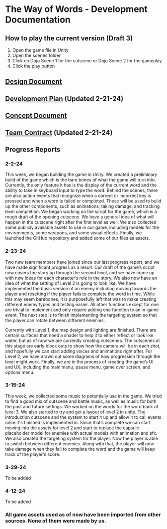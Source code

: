 # The Way of Words - Development Documentation

## How to play the current version (Draft 3)

1. Open the game file in Unity
2. Open the scenes folder
3. Click on Dojo Scene 1 for the cutscene or Dojo Scene 2 for the gameplay
4. Click the play button

## [Design Document](https://docs.google.com/document/d/1RnADUqa4XkYSha4MJzp1s47EtEJZHQJguFQMNVEDugk/edit?usp=sharing)

## [Development Plan](https://docs.google.com/document/d/1OyMZX1aCOAXCOVbCiCbSqsiujDuK_RaFvbFi-OqoGJM/edit?usp=sharing) (Updated 2-21-24)

## [Concept Document](https://docs.google.com/document/d/1MUrVNBQ8p_VT9coivICi4tCYFXty_MS96A12-YqLs7o/edit?usp=sharing)

## [Team Contract](https://docs.google.com/document/d/1iJdKovIKsm1fYGri0wpCYbsGHCb3OqX8M1YUjYPesc0/edit?usp=sharing) (Updated 2-21-24)

## Progress Reports

### 2-2-24

This week, we began building the game in Unity. We created a preliminary build of the game which is the bare bones of what the game will turn into. Currently, the only feature it has is the display of the current word and the ability to take in keyboard input to type the word. Behind the scenes, there are also action events that recognize when a correct or incorrect key is pressed and when a word is failed or completed. These will be used to build up the other components, such as animations, taking damage, and tracking level completion. We began working on the script for the game, which is a rough draft of the opening cutscene. We have a general idea of what will happen in the cutscene right after the first level as well. We also collected some publicly available assets to use in our game, including models for the environments, some weapons, and some visual effects. Finally, we launched the GitHub repository and added some of our files as assets.

### 2-23-24

Two new team members have joined since our last progress report, and we have made significant progress as a result. Our draft of the game’s script now covers the story up through the second level, and we have come up with new ideas for each character’s role in the story. We also now have an idea of what the setting of Level 2 is going to look like. We have implemented the basic version of an enemy including moving towards the player and resetting if the player fails to complete the word in time. While this may seem barebones, it is purposefully left that was to make creating different enemy types and testing easier. All other functions except for one are trivial to implement and only require adding one function to an in-game event. The next step is to finish implementing the targeting system so that the player can rotate between different enemies. 

Currently with Level 1, the map design and lighting are finished. There are certain surfaces that need a shader to help it to either reflect or look like water, but as of now we are currently creating cutscenes. The cutscenes at this stage are early block outs to show how the camera will be in each shot, and hopefully we can start adding voices and animations right after. For Level 2, we have drawn out some diagrams of how progression through the level might work. Finally, we are in the process of creating the game’s UI and UX, including the main menu, pause menu, game over screen, and options menu.

### 3-15-24

This week, we collected some music to potentially use in the game. We tried to find a good mix of cutscene and battle music, as well as music for both the past and future settings. We worked on the words for the word bank of level 3. We also started to try and get a layout of level 2 in unity. The introduction cutscene and the system to start it up and allow it to call events once it's finished is implemented in. Since that’s complete we can start moving into the assets for level 2 and start to replace the capsule placeholder model for enemies with actual models with animation and sfx. We also created the targeting system for the player. Now the player is able to switch between different enemies. Along with that, the player will now take damage when they fail to complete the word and the game will keep track of the player's score.

### 3-29-24

To be added

### 4-12-24

To be added

### All game assets used as of now have been imported from other sources. None of them were made by us.
